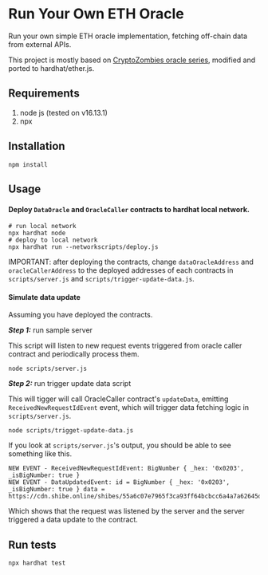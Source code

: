 
# Run Your Own ETH Oracle

Run your own simple ETH oracle implementation, fetching off-chain data from external APIs.

This project is mostly based on [CryptoZombies oracle series](https://cryptozombies.io/en/lesson/14), modified and ported to hardhat/ether.js.

## Requirements
1. node js (tested on v16.13.1)
2. npx

## Installation
```
npm install
```

## Usage

#### Deploy `DataOracle` and `OracleCaller` contracts to hardhat local network.

```
# run local network
npx hardhat node
# deploy to local network
npx hardhat run --networkscripts/deploy.js
```

IMPORTANT: after deploying the contracts, change `dataOracleAddress` and `oracleCallerAddress` to the deployed addresses of each contracts in `scripts/server.js` and `scripts/trigger-update-data.js`.

#### Simulate data update

Assuming you have deployed the contracts.

***Step 1:*** run sample server

This script will listen to new request events triggered from oracle caller contract and periodically process them.

```
node scripts/server.js
```

***Step 2:*** run trigger update data script

This will tigger will call OracleCaller contract's `updateData`, emitting `ReceivedNewRequestIdEvent` event, which will trigger data fetching logic in `scripts/server.js`.

```
node scripts/trigget-update-data.js
```

If you look at `scripts/server.js`'s output, you should be able to see something like this.

```
NEW EVENT - ReceivedNewRequestIdEvent: BigNumber { _hex: '0x0203', _isBigNumber: true }
NEW EVENT - DataUpdatedEvent: id = BigNumber { _hex: '0x0203', _isBigNumber: true } data = https://cdn.shibe.online/shibes/55a6c07e7965f3ca93ff64bcbcc6a4a7a62645de.jpg
```

Which shows that the request was listened by the server and the server triggered a data update to the contract.

## Run tests
```
npx hardhat test
```
